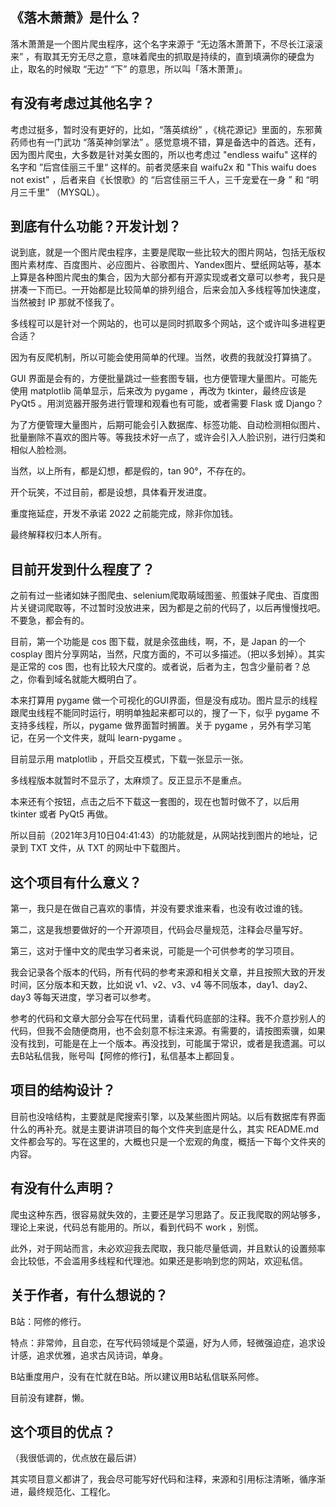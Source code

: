 ## 《落木萧萧》是什么？

落木萧萧是一个图片爬虫程序，这个名字来源于 “无边落木萧萧下，不尽长江滚滚来” ，有取其无穷无尽之意，意味着爬虫的抓取是持续的，直到填满你的硬盘为止，取名的时候取 “无边” “下” 的意思，所以叫「落木萧萧」。



## 有没有考虑过其他名字？

考虑过挺多，暂时没有更好的，比如，“落英缤纷” ，《桃花源记》里面的，东邪黄药师也有一门武功 “落英神剑掌法” 。感觉意境不错，算是备选中的首选。还有，因为图片爬虫，大多数是针对美女图的，所以也考虑过 "endless waifu" 这样的名字和 ”后宫佳丽三千里“ 这样的。前者灵感来自 waifu2x 和 "This waifu does not exist" ，后者来自《长恨歌》的 “后宫佳丽三千人，三千宠爱在一身 ” 和 “明月三千里” （MYSQL）。



## 到底有什么功能？开发计划？

说到底，就是一个图片爬虫程序，主要是爬取一些比较大的图片网站，包括无版权图片素材库、百度图片、必应图片、谷歌图片、Yandex图片、壁纸网站等，基本上算是各种图片爬虫的集合，因为大部分都有开源实现或者文章可以参考，我只是拼凑一下而已。一开始都是比较简单的排列组合，后来会加入多线程等加快速度，当然被封 IP 那就不怪我了。

多线程可以是针对一个网站的，也可以是同时抓取多个网站，这个或许叫多进程更合适？

因为有反爬机制，所以可能会使用简单的代理。当然，收费的我就没打算搞了。

GUI 界面是会有的，方便批量跳过一些套图专辑，也方便管理大量图片。可能先使用 matplotlib 简单显示，后来改为 pygame ，再改为 tkinter，最终应该是 PyQt5 。用浏览器开服务进行管理和观看也有可能，或者需要 Flask 或 Django？

为了方便管理大量图片，后期可能会引入数据库、标签功能、自动检测相似图片、批量删除不喜欢的图片等。等我技术好一点了，或许会引入人脸识别，进行归类和相似人脸检测。

当然，以上所有，都是幻想，都是假的，tan 90°，不存在的。

开个玩笑，不过目前，都是设想，具体看开发进度。

重度拖延症，开发不承诺 2022 之前能完成，除非你加钱。

最终解释权归本人所有。



## 目前开发到什么程度了？

之前有过一些诸如妹子图爬虫、selenium爬取萌域图鉴、煎蛋妹子爬虫、百度图片关键词爬取等，不过暂时没放进来，因为都是之前的代码了，以后再慢慢找吧。不要急，都会有的。

目前，第一个功能是 cos 图下载，就是余弦曲线，啊，不，是  Japan 的一个 cosplay 图片分享网站，当然，尺度方面的，不可以多描述。（把以多划掉）。其实是正常的 cos 图，也有比较大尺度的。或者说，后者为主，包含少量前者？总之，你看到域名就能大概明白了。

本来打算用 pygame 做一个可视化的GUI界面，但是没有成功。图片显示的线程跟爬虫线程不能同时运行，明明单独起来都可以的，搜了一下，似乎 pygame 不支持多线程，所以，pygame 做界面暂时搁置。关于 pygame ，另外有学习笔记，在另一个文件夹，就叫 learn-pygame 。

目前显示用 matplotlib ，开启交互模式，下载一张显示一张。

多线程版本就暂时不显示了，太麻烦了。反正显示不是重点。

本来还有个按钮，点击之后不下载这一套图的，现在也暂时做不了，以后用 tkinter 或者 PyQt5 再做。

所以目前（2021年3月10日04:41:43）的功能就是，从网站找到图片的地址，记录到 TXT 文件，从 TXT 的网址中下载图片。



## 这个项目有什么意义？

第一，我只是在做自己喜欢的事情，并没有要求谁来看，也没有收过谁的钱。

第二，这是我想要做好的一个开源项目，代码会尽量规范，注释会尽量写好。

第三，这对于懂中文的爬虫学习者来说，可能是一个可供参考的学习项目。

我会记录各个版本的代码，所有代码的参考来源和相关文章，并且按照大致的开发时间，区分版本和天数，比如说 v1、v2、v3、v4 等不同版本，day1、day2、day3 等每天进度，学习者可以参考。

参考的代码和文章大部分会写在代码里，请看代码底部的注释。我不介意抄别人的代码，但我不会随便商用，也不会刻意不标注来源。有需要的，请按图索骥，如果没有找到，可能是在上一个版本。再没找到，可能属于常识，或者是我遗漏。可以去B站私信我，账号叫【阿修的修行】，私信基本上都回复。



## 项目的结构设计？

目前也没啥结构，主要就是爬搜索引擎，以及某些图片网站。以后有数据库有界面什么的再补充。就是主要讲讲项目的每个文件夹到底是什么，其实 README.md 文件都会写的。写在这里的，大概也只是一个宏观的角度，概括一下每个文件夹的内容。



## 有没有什么声明？

爬虫这种东西，很容易就失效的，主要还是学习思路了。反正我爬取的网站够多，理论上来说，代码总有能用的。所以，看到代码不 work ，别慌。

此外，对于网站而言，未必欢迎我去爬取，我只能尽量低调，并且默认的设置频率会比较低，不会滥用多线程和代理池。如果还是影响到您的网站，欢迎私信。



## 关于作者，有什么想说的？

B站：阿修的修行。

特点：非常帅，且自恋，在写代码领域是个菜逼，好为人师，轻微强迫症，追求设计感，追求优雅，追求古风诗词，单身。

B站重度用户，没有在忙就在B站。所以建议用B站私信联系阿修。

目前没有建群，懒。



## 这个项目的优点？

（我很低调的，优点放在最后讲）

其实项目意义都讲了，我会尽可能写好代码和注释，来源和引用标注清晰，循序渐进，最终规范化、工程化。